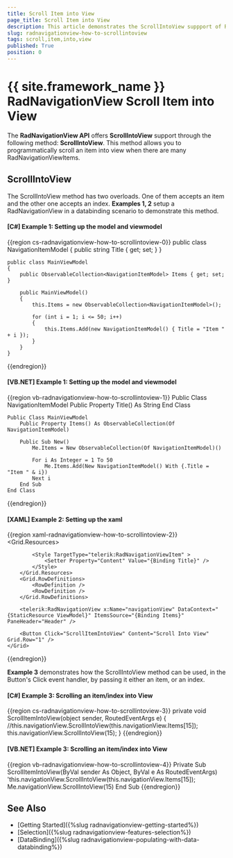 ```yaml
---
title: Scroll Item into View
page_title: Scroll Item into View
description: This article demonstrates the ScrollIntoView suppport of RadNavigationView.
slug: radnavigationview-how-to-scrollintoview
tags: scroll,item,into,view
published: True
position: 0
---
```


# {{ site.framework_name }} RadNavigationView Scroll Item into View

The __RadNavigationView API__ offers __ScrollIntoView__ support through the following method: __ScrollIntoView__. This method allows you to programmatically scroll an item into view when there are many RadNavigationViewItems.

## ScrollIntoView

The ScrollIntoView method has two overloads. One of them accepts an item and the other one accepts an index. __Examples 1, 2__ setup a RadNavigationView in a databinding scenario to demonstrate this method.

#### __[C#] Example 1: Setting up the model and viewmodel__
{{region cs-radnavigationview-how-to-scrollintoview-0}}
    public class NavigationItemModel
    {
        public string Title { get; set; }
    }

    public class MainViewModel
    {
        public ObservableCollection<NavigationItemModel> Items { get; set; }

        public MainViewModel()
        {
            this.Items = new ObservableCollection<NavigationItemModel>();

            for (int i = 1; i <= 50; i++)
            {
                this.Items.Add(new NavigationItemModel() { Title = "Item " + i });
            }
        }
    }
{{endregion}}

#### __[VB.NET] Example 1: Setting up the model and viewmodel__
{{region vb-radnavigationview-how-to-scrollintoview-1}}
    Public Class NavigationItemModel
		Public Property Title() As String
    End Class

    Public Class MainViewModel
		Public Property Items() As ObservableCollection(Of NavigationItemModel)

		Public Sub New()
			Me.Items = New ObservableCollection(Of NavigationItemModel)()

			For i As Integer = 1 To 50
				Me.Items.Add(New NavigationItemModel() With {.Title = "Item " & i})
			Next i
		End Sub
    End Class
{{endregion}}

#### __[XAML] Example 2: Setting up the xaml__
{{region xaml-radnavigationview-how-to-scrollintoview-2}}
    <Grid>
        <Grid.Resources>
            <!-- If you are using the NoXaml binaries, you will have to base the style on the default one for the theme like so:
            <Style TargetType="telerik:RadNavigationViewItem" BasedOn="{StaticResource RadNavigationViewItemStyle}">-->
        
            <Style TargetType="telerik:RadNavigationViewItem" >
                <Setter Property="Content" Value="{Binding Title}" />
            </Style>
        </Grid.Resources>
        <Grid.RowDefinitions>
            <RowDefinition />
            <RowDefinition />
        </Grid.RowDefinitions>
        
        <telerik:RadNavigationView x:Name="navigationView" DataContext="{StaticResource ViewModel}" ItemsSource="{Binding Items}" PaneHeader="Header" />

        <Button Click="ScrollItemIntoView" Content="Scroll Into View" Grid.Row="1" />
    </Grid>
{{endregion}}

__Example 3__ demonstrates how the ScrollIntoView method can be used, in the Button's Click event handler, by passing it either an item, or an index. 

#### __[C#] Example 3: Scrolling an item/index into View__
{{region cs-radnavigationview-how-to-scrollintoview-3}}
    private void ScrollItemIntoView(object sender, RoutedEventArgs e)
    {
        //this.navigationView.ScrollIntoView(this.navigationView.Items[15]);
        this.navigationView.ScrollIntoView(15);
    }
{{endregion}}

#### __[VB.NET] Example 3: Scrolling an item/index into View__
{{region vb-radnavigationview-how-to-scrollintoview-4}}
    Private Sub ScrollItemIntoView(ByVal sender As Object, ByVal e As RoutedEventArgs)
		'this.navigationView.ScrollIntoView(this.navigationView.Items[15]);
		Me.navigationView.ScrollIntoView(15)
    End Sub
{{endregion}}

## See Also

 * [Getting Started]({%slug radnavigationview-getting-started%})
 * [Selection]({%slug radnavigationview-features-selection%})
 * [DataBinding]({%slug radnavigationview-populating-with-data-databinding%})